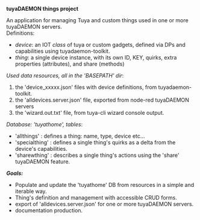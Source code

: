 **tuyaDAEMON things project**
 
 An application for managing Tuya and custom things used in one or more tuyaDAEMON servers. <br>
 Definitions:
  - *device*: an IOT _class_ of tuya or custom gadgets, defined via DPs and capabilities using tuyadaemon-toolkit.
  - *thing*: a single device instance, with its own ID, KEY, quirks, extra properties (attributes), and share (methods)

_Used data resources, all in the 'BASEPATH' dir_:
1. the 'device_xxxxx.json' files with device definitions, from tuyadaemon-toolkit.
1. the 'alldevices.server.json' file, exported from node-red tuyaDAEMON servers
1. the 'wizard.out.txt' file, from tuya-cli wizard console output.
 
_Database: 'tuyathome', tables_:
 -    'allthings'    : defines a thing: name, type, device etc...
 -    'specialthing' : defines a single thing's quirks as a delta from the device's capabilities.
 -    'sharewthing'  : describes a single thing's actions using the 'share' tuyaDAEMON feature.

***Goals:***

  - Populate and update the 'tuyathome' DB from resources in a simple and iterable way.
  - Thing's definition and management with accessible CRUD forms.
  - export of 'alldevices.server.json' for one or more tuyaDAEMON servers.
  - documentation production.
